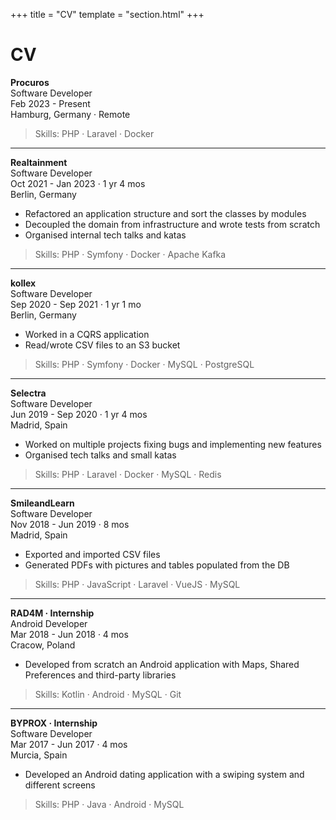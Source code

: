 +++
title = "CV"
template = "section.html"
+++

# CV

**Procuros**</br>
Software Developer</br>
Feb 2023 - Present</br>
Hamburg, Germany · Remote
> Skills: PHP · Laravel · Docker

---

**Realtainment**</br>
Software Developer</br>
Oct 2021 - Jan 2023 · 1 yr 4 mos</br>
Berlin, Germany
- Refactored an application structure and sort the classes by modules
- Decoupled the domain from infrastructure and wrote tests from scratch
- Organised internal tech talks and katas
> Skills: PHP · Symfony · Docker · Apache Kafka

---

**kollex**</br>
Software Developer</br>
Sep 2020 - Sep 2021 · 1 yr 1 mo</br>
Berlin, Germany
- Worked in a CQRS application
- Read/wrote CSV files to an S3 bucket
> Skills: PHP · Symfony · Docker · MySQL · PostgreSQL

---

**Selectra**</br>
Software Developer</br>
Jun 2019 - Sep 2020 · 1 yr 4 mos</br>
Madrid, Spain
- Worked on multiple projects fixing bugs and implementing new features
- Organised tech talks and small katas
> Skills: PHP · Laravel · Docker · MySQL · Redis

---

**SmileandLearn**</br>
Software Developer</br>
Nov 2018 - Jun 2019 · 8 mos</br>
Madrid, Spain
- Exported and imported CSV files
- Generated PDFs with pictures and tables populated from the DB
> Skills: PHP · JavaScript · Laravel · VueJS · MySQL

---

**RAD4M · Internship**</br>
Android Developer</br>
Mar 2018 - Jun 2018 · 4 mos</br>
Cracow, Poland
- Developed from scratch an Android application with Maps, Shared Preferences and third-party libraries
> Skills: Kotlin · Android · MySQL · Git

---

**BYPROX · Internship**</br>
Software Developer</br>
Mar 2017 - Jun 2017 · 4 mos</br>
Murcia, Spain
- Developed an Android dating application with a swiping system and different screens
> Skills: PHP · Java · Android · MySQL
